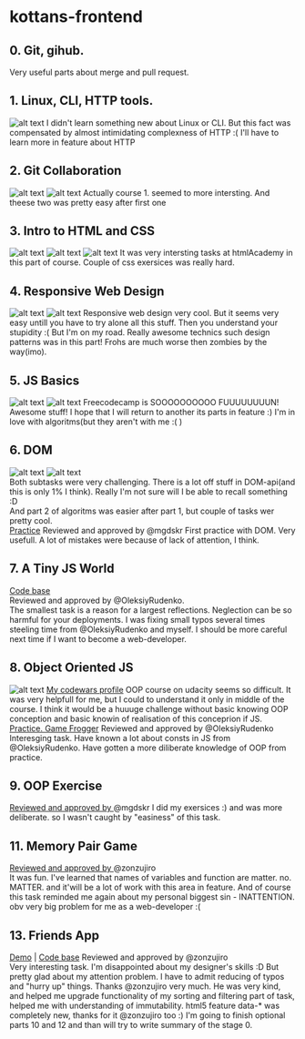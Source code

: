# kottans-frontend

## 0. Git, gihub.
  Very useful parts about merge and pull request.

## 1. Linux, CLI, HTTP tools.
![alt text](https://github.com/Oodmincheg/kottans-frontend/blob/master/img/linux-cli.PNG?raw=true)
I didn't learn something new about Linux or CLI. But this fact was compensated
by almost intimidating complexness of HTTP :( I'll have to learn more in feature about HTTP 

## 2. Git Collaboration
![alt text](https://github.com/Oodmincheg/kottans-frontend/blob/master/img/udacity-version-control-completed.PNG)
![alt text](https://github.com/Oodmincheg/kottans-frontend/blob/master/img/github-colaboration.PNG)
Actually course 1. seemed to more intersting. And theese two was pretty easy after first one

## 3. Intro to HTML and CSS
![alt text](https://github.com/Oodmincheg/kottans-frontend/blob/master/img/udacity-html-css-completed.PNG)
![alt text](https://github.com/Oodmincheg/kottans-frontend/blob/master/img/htmlAcademy-css-free-completed.PNG)
![alt text](https://github.com/Oodmincheg/kottans-frontend/blob/master/img/htmlAcademy-html-free-completed.PNG)
It was very intersting tasks at htmlAcademy in this part of course. Couple of css exersices was really hard. 

## 4. Responsive Web Design
![alt text](https://github.com/Oodmincheg/kottans-frontend/blob/master/img/forgs-complete.PNG)
![alt text](https://github.com/Oodmincheg/kottans-frontend/blob/master/img/responsive-web-design-completed.PNG)
Responsive web design very cool. But it seems very easy untill you have to try alone all this stuff. Then you understand your stupidity :( But I'm on my road. Really awesome technics such design patterns was in this part! Frohs are much worse then zombies by the way(imo).

## 5. JS Basics
![alt text](https://github.com/Oodmincheg/kottans-frontend/blob/master/img/udacity-js-basic-complete.PNG)
![alt text](https://github.com/Oodmincheg/kottans-frontend/blob/master/img/js-freecodecamp-completed.PNG)
Freecodecamp is SOOOOOOOOOO FUUUUUUUUN! Awesome stuff! I hope that I will return to another its parts in feature :) I'm in love with algoritms(but they aren't with me :( )

## 6. DOM
![alt text](https://github.com/Oodmincheg/kottans-frontend/blob/master/img/udacity-dom-completed.PNG)
![alt text](https://github.com/Oodmincheg/kottans-frontend/blob/master/img/js-freecodecamp2-complete.PNG)<br>
Both subtasks were very challenging. There is a lot off stuff in DOM-api(and this is only 1% I think). Really I'm not sure will I be able to recall something :D <br>
And part 2 of algoritms was easier after part 1, but couple of tasks wer pretty cool.<br>
[Practice](https://github.com/Oodmincheg/frontend-2019-homeworks/tree/master/submissions/Oodmincheg/js-dom) Reviewed and approved by @mgdskr
First practice with DOM. Very usefull. A lot of mistakes were because of lack of attention, I think. 

## 7. A Tiny JS World
[Code base](https://github.com/kottans/frontend-2019-homeworks/tree/master/submissions/Oodmincheg/js-tiny-world)<br>
Reviewed and approved by @OleksiyRudenko.<br>
The smallest task is a reason for a largest reflections. Neglection can be so harmful for your deployments. I was fixing small typos several times steeling time from @OleksiyRudenko and myself. I should be more careful next time if I want to become a web-developer.

## 8. Object Oriented JS
![alt text](https://github.com/Oodmincheg/kottans-frontend/blob/master/img/udacity-js-oop.PNG)
<a href=https://www.codewars.com/users/Oodmincheg>My codewars profile</a>
OOP course on udacity seems so difficult. It was very helpfull for me, but I could to understand it only in middle of the course. I think it would be a huuuge challenge without basic knowing OOP conception and basic knowin of realisation of this conceprion if JS.<br>
[Practice. Game Frogger](https://github.com/Oodmincheg/frontend-2019-homeworks/tree/master/submissions/Oodmincheg/js-oop-frogger/js) Reviewed and approved by @OleksiyRudenko<br>
Interesging task. Have known a lot about consts in JS from @OleksiyRudenko. Have gotten a more diliberate knowledge of OOP from practice.

## 9. OOP Exercise
[Reviewed and approved by ](https://github.com/kottans/frontend-2019-homeworks/blob/master/submissions/Oodmincheg/js-tiny-world-2/index.js)@mgdskr
I did my exersices :) and was more deliberate. so I wasn't caught by "easiness" of this task.

## 11. Memory Pair Game
[Reviewed and approved by ](https://github.com/Oodmincheg/frontend-2019-homeworks/tree/master/submissions/Oodmincheg/memory-pair-game)@zonzujiro<br>
It was fun. I've learned that names of variables and function are matter. no. MATTER. and it'will be a lot of work with this area in feature. And of course this task reminded me again about my personal biggest sin - INATTENTION. obv very big problem for me as a web-developer :(

## 13. Friends App
[Demo](http://oodmincheg.github.io/friends-api) | [Code base](https://github.com/kottans/frontend-2019-homeworks/tree/master/submissions/Oodmincheg/friend-api) Reviewed and approved by @zonzujiro <br/>
Very interesting task. I'm disappointed about my designer's skills :D But pretty glad about my attention problem. I have to admit reducing of typos and "hurry up" things. Thanks @zonzujiro very much. He was very kind, and helped me upgrade functionality of my sorting and filtering part of task, helped me with understanding of immutability. html5 feature data-* was completely new, thanks for it @zonzujiro too :) I'm going to finish optional parts 10 and 12 and than will try to write summary of the stage 0.
